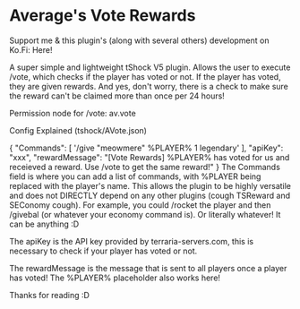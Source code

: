 # Average's Vote Rewards
Support me & this plugin's (along with several others) development on Ko.Fi: Here!

A super simple and lightweight tShock V5 plugin. Allows the user to execute /vote, which checks if the player has voted or not. If the player has voted, they are given rewards. And yes, don't worry, there is a check to make sure the reward can't be claimed more than once per 24 hours!

Permission node for /vote: av.vote

Config Explained
(tshock/AVote.json)

{
  "Commands": [
    '/give "meowmere" %PLAYER% 1 legendary'
  ],
  "apiKey": "xxx",
  "rewardMessage": "[Vote Rewards] %PLAYER% has voted for us and receieved a reward. Use /vote to get the same reward!"
}
The Commands field is where you can add a list of commands, with %PLAYER being replaced with the player's name. This allows the plugin to be highly versatile and does not DIRECTLY depend on any other plugins (cough TSReward and SEConomy cough). For example, you could /rocket the player and then /givebal (or whatever your economy command is). Or literally whatever! It can be anything :D

The apiKey is the API key provided by terraria-servers.com, this is necessary to check if your player has voted or not.

The rewardMessage is the message that is sent to all players once a player has voted! The %PLAYER% placeholder also works here!

Thanks for reading :D
